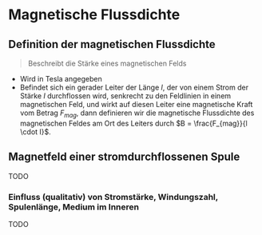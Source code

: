 # Magnetische Flussdichte

## Definition der magnetischen Flussdichte

> Beschreibt die Stärke eines magnetischen Felds

- Wird in Tesla angegeben
- Befindet sich ein gerader Leiter der Länge $l$, der von einem Strom der Stärke $I$ durchflossen wird, senkrecht zu den Feldlinien in einem magnetischen Feld, und wirkt auf diesen Leiter eine magnetische Kraft vom Betrag $F_{mag}$, dann definieren wir die magnetische Flussdichte des magnetischen Feldes am Ort des Leiters durch $B = \frac{F_{mag}}{l \cdot I}$.

## Magnetfeld einer stromdurchflossenen Spule

TODO

### Einfluss (qualitativ) von Stromstärke, Windungszahl, Spulenlänge, Medium im Inneren

TODO
